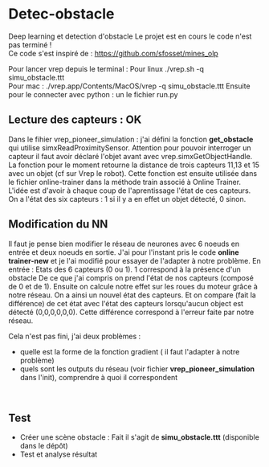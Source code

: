 # Detec-obstacle
Deep learning et detection d'obstacle
Le projet est en cours le code n'est pas terminé !  
Ce code s'est inspiré de : https://github.com/sfosset/mines_olp

Pour lancer vrep depuis le terminal : 
Pour linux ./vrep.sh  -q simu_obstacle.ttt <br/>
Pour mac : ./vrep.app/Contents/MacOS/vrep  -q simu_obstacle.ttt 
Ensuite pour le connecter avec python : un le fichier run.py


## Lecture des capteurs : OK
Dans le fihier vrep_pioneer_simulation : j'ai défini la fonction **get_obstacle** qui utilise simxReadProximitySensor. Attention pour pouvoir interroger un capteur il faut avoir déclaré l'objet avant avec vrep.simxGetObjectHandle. 
La fonction pour le moment retourne la distance de trois capteurs 11,13 et 15 avec un objet (cf sur Vrep le robot). 
Cette fonction est ensuite utilisée dans le fichier online-trainer dans la méthode train associé à Online Trainer. L'idée est d'avoir à chaque coup de l'aprentissage l'état de ces capteurs. 
On a l'état des six capteurs : 1 si il y a en effet un objet détecté, 0 sinon.  
## Modification du NN 
Il faut je pense bien modifier le réseau de neurones avec 6 noeuds en entrée et deux noeuds en sortie.
J'ai pour l'instant pris le code **online trainer-new**  et je l'ai modifié pour essayer de l'adapter à notre problème. 
En entrée : Etats des 6 capteurs (0 ou 1). 1 correspond à la présence d'un obstacle
De ce que j'ai compris on prend l'état de nos capteurs (composé de 0 et de 1). Ensuite on calcule notre effet sur les roues du moteur grâce à notre réseau. On a ainsi un nouvel état des capteurs. Et on compare (fait la différence) de cet état avec l'état des capteurs lorsqu'aucun object est détecté (0,0,0,0,0,0). Cette différence correspond à l'erreur faite par notre réseau.  

Cela n'est pas fini, j'ai deux problèmes : 
- quelle est la forme de la fonction gradient ( il faut l'adapter à notre problème)
- quels sont les outputs du réseau (voir fichier **vrep_pioneer_simulation** dans l'init), comprendre à quoi il correspondent 
<br/>


## Test 
- Créer une scène obstacle : Fait il s'agit de **simu_obstacle.ttt** (disponible dans le dépôt)
- Test et analyse résultat
